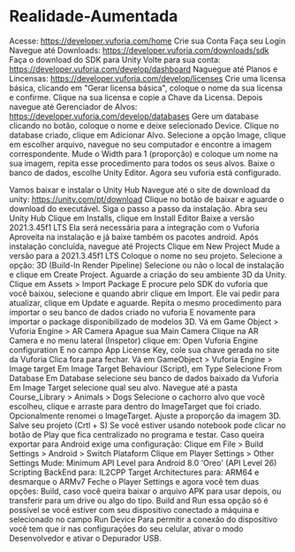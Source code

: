 # Realidade-Aumentada
Acesse: https://developer.vuforia.com/home
Crie sua Conta
Faça seu Login 
Navegue até Downloads: https://developer.vuforia.com/downloads/sdk
Faça o download do SDK para Unity
Volte para sua conta: https://developer.vuforia.com/develop/dashboard
Naguegue até Planos e Lincensas:  https://developer.vuforia.com/develop/licenses
Crie uma licensa básica, clicando em "Gerar licensa básica", coloque o nome da sua licensa e confirme.
Clique na sua licensa e copie a Chave da Licensa.
Depois navegue até Gerenciador de Alvos: https://developer.vuforia.com/develop/databases
Gere um database clicando no botão, coloque o nome e deixe selecionado Device.
Clique no database criado, clique em Adicionar Alvo.
Selecione a opção Image, clique em escolher arquivo, navegue no seu computador e encontre a imagem correspondente.
Mude o Width para 1 (proporção) e coloque um nome na sua imagem, repita esse procedimento para todos os seus alvos.
Baixe o banco de dados, escolhe Unity Editor.
Agora seu vuforia está configurado.

Vamos baixar e instalar o Unity Hub
Navegue até o site de download da unity: https://unity.com/pt/download
Clique no botão de baixar e aguarde o download do executável.
Siga o passo a passo da instalação.
Abra seu Unity Hub
Clique em Installs, clique em Install Editor
Baixe a versão 2021.3.45f1 LTS
Ela será necessária para a integração com o Vuforia
Aproveita na instalação e já baixe também os pacotes android.
Após instalação concluída, navegue até Projects
Clique em New Project
Mude a versão para a 2021.3.45f1 LTS
Coloque o nome no seu projeto.
Selecione a opção: 3D (Build-In Render Pipeline)
Selecione ou não o local de instalação e clique em Create Project.
Aguarde a criação do seu ambiente 3D da Unity.
Clique em Assets > Import Package
E procure pelo SDK do vuforia que você baixou, selecione e quando abrir clique em Import.
Ele vai pedir para atualizar, clique em Update e aguarde.
Repita o mesmo procedimento para importar o seu banco de dados criado no vuforia
E novamente para importar o package disponibilizado de modelos 3D.
Vá em Game Object > Vuforia Engine > AR Camera
Apague sua Main Camera
Clique na AR Camera e no menu lateral (Inspetor) clique em: Open Vuforia Engine configuration
E no campo App License Key, cole sua chave gerada no site da Vuforia
Clica fora para fechar.
Vá em GameObject > Vuforia Engine > Image target
Em Image Target Behaviour (Script), em Type Selecione From Database
Em Database selecione seu banco de dados baixado da Vuforia
Em Image Target selecione qual seu alvo.
Navegue até a pasta Course_Library > Animals > Dogs 
Selecione o cachorro alvo que você escolheu, clique e arraste para dentro do ImageTarget que foi criado.
Opcionalmente renomei o ImageTarget.
Ajuste a proporção da imagem 3D.
Salve seu projeto (Crtl + S)
Se você estiver usando notebook pode clicar no botão de Play que fica centralizado no programa e testar.
Caso queira exportar para Android exige uma configuração:
Clique em File > Build Settings > Android > Switch Plataform
Clique em Player Settings > Other Settings
Mude: Minimum API Level para Android 8.0 'Oreo' (API Level 26)
Scripting BackEnd para: IL2CPP
Target Architectures para: ARM64 e desmarque o ARMv7
Feche o Player Settings e agora você tem duas opções:
Build, caso você queira baixar o arquivo APK para usar depois, ou transferir para um drive ou algo do tipo.
Build and Run essa opção só é possível se você estiver com seu dispositivo conectado a máquina e selecionado no campo Run Device
Para permitir a conexão do dispositivo você tem que ir nas configurações do seu celular, ativar o modo Desenvolvedor e ativar o Depurador USB.






